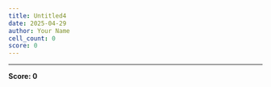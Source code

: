 ```yaml
---
title: Untitled4
date: 2025-04-29
author: Your Name
cell_count: 0
score: 0
---
```




---
**Score: 0**